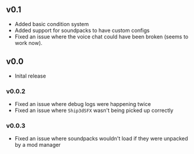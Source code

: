 ## v0.1
- Added basic condition system
- Added support for soundpacks to have custom configs
- Fixed an issue where the voice chat could have been broken (seems to work now).

## v0.0
- Inital release

### v0.0.2
- Fixed an issue where debug logs were happening twice
- Fixed an issue where `Ship3dSFX` wasn't being picked up correctly

### v0.0.3
- Fixed an issue where soundpacks wouldn't load if they were unpacked by a mod manager
